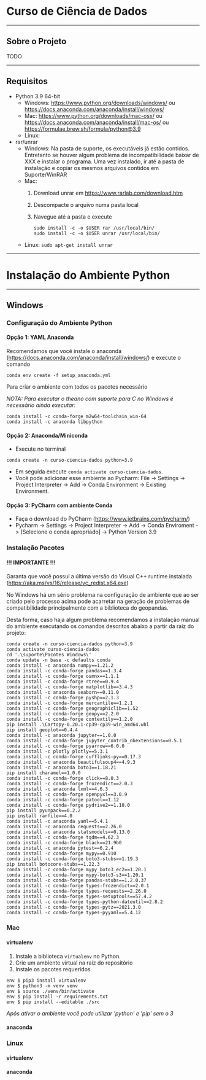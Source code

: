 # Curso de Ciência de Dados

---
## Sobre o Projeto

TODO

---
## Requisitos
* Python 3.9 64-bit
  * Windows: https://www.python.org/downloads/windows/ ou https://docs.anaconda.com/anaconda/install/windows/
  * Mac: https://www.python.org/downloads/mac-osx/ ou https://docs.anaconda.com/anaconda/install/mac-os/ ou https://formulae.brew.sh/formula/python@3.9
  * Linux: 
* rar/unrar
  * Windows: Na pasta de suporte, os executáveis já estão contidos. 
Entretanto se houver algum problema de incompatibilidade baixar de XXX 
e instalar o programa. Uma vez instalado, ir até a pasta de instalação 
e copiar os mesmos arquivos contidos em Suporte/WinRAR
  * Mac:
    1. Download unrar em https://www.rarlab.com/download.htm
    2. Descompacte o arquivo numa pasta local
    3. Navegue até a pasta e execute 

           sudo install -c -o $USER rar /usr/local/bin/
           sudo install -c -o $USER unrar /usr/local/bin/
  * Linux: ```sudo apt-get install unrar```
---
  
# Instalação do Ambiente Python

---
## Windows

### Configuração do Ambiente Python

#### Opção 1: YAML Anaconda
Recomendamos que você instale o anaconda (https://docs.anaconda.com/anaconda/install/windows/)
e execute o comando
```
conda env create -f setup_anaconda.yml
```
Para criar o ambiente com todos os pacotes necessário

*NOTA: Para executar o theano com suporte para C no Windows é necessário ainda executar:*
```
conda install -c conda-forge m2w64-toolchain_win-64
conda install -c anaconda libpython
```

#### Opção 2: Anaconda/Miniconda
* Execute no terminal
```
conda create -n curso-ciencia-dados python=3.9
```
* Em seguida execute `conda activate curso-ciencia-dados`. 
* Você pode adicionar esse ambiente ao Pycharm:
File -> Settings -> Project Interpreter -> Add -> Conda Environment ->
Existing Environment.


#### Opção 3: PyCharm com ambiente Conda
* Faça o download do PyCharm (https://www.jetbrains.com/pycharm/)
* Pycharm -> Settings -> Project Interpreter -> Add -> Conda Enviroment
-> [Selecione o conda apropriado] -> Python Version 3.9



### Instalação Pacotes

#### !!! IMPORTANTE !!! ####
Garanta que você possuí a última versão do Visual C++ runtime instalada 
(https://aka.ms/vs/16/release/vc_redist.x64.exe)

No Windows há um sério problema na configuração de ambiente
que ao ser criado pelo processo acima pode acarretar na geração
de problemas de compatibilidade principalmente com a biblioteca 
do geopandas. 

Desta forma, caso haja algum problema recomendamos a instalação 
manual do ambiente executando os comandos descritos abaixo a 
partir da raíz do projeto:
```
conda create -n curso-ciencia-dados python=3.9
conda activate curso-ciencia-dados
cd '.\suporte\Pacotes Windows\'
conda update -n base -c defaults conda
conda install -c anaconda numpy==1.21.2
conda install -c conda-forge pandas==1.3.4
conda install -c conda-forge osmnx==1.1.1
conda install -c conda-forge rtree==0.9.4
conda install -c conda-forge matplotlib==3.4.3
conda install -c anaconda seaborn==0.11.0
conda install -c conda-forge pyshp==2.1.3
conda install -c conda-forge mercantile==1.2.1
conda install -c conda-forge geographiclib==1.52
conda install -c conda-forge geopy==2.2.0
conda install -c conda-forge contextily==1.2.0
pip install .\Cartopy-0.20.1-cp39-cp39-win_amd64.whl
pip install geoplot==0.4.4
conda install -c anaconda jupyter==1.0.0
conda install -c conda-forge jupyter_contrib_nbextensions==0.5.1
conda install -c conda-forge pyarrow==6.0.0
conda install -c plotly plotly==5.3.1
conda install -c conda-forge cufflinks-py==0.17.3
conda install -c anaconda beautifulsoup4==4.9.3
conda install -c anaconda boto3==1.18.21
pip install charamel==1.0.0
conda install -c conda-forge click==8.0.3
conda install -c conda-forge frozendict==2.0.3
conda install -c anaconda lxml==4.6.3
conda install -c conda-forge openpyxl==3.0.9
conda install -c conda-forge patool==1.12
conda install -c conda-forge pydrive2==1.10.0
pip install pyunpack==0.2.2
pip install rarfile==4.0
conda install -c anaconda yaml==5.4.1
conda install -c anaconda requests==2.26.0
conda install -c anaconda statsmodels==0.13.0
conda install -c conda-forge tqdm==4.62.3
conda install -c conda-forge black==21.9b0
conda install -c anaconda pytest==6.2.4
conda install -c conda-forge mypy==0.910
conda install -c conda-forge boto3-stubs==1.19.3
pip install botocore-stubs==1.22.3
conda install -c conda-forge mypy_boto3_ec2==1.20.1
conda install -c conda-forge mypy-boto3-s3==1.20.1
conda install -c conda-forge pandas-stubs==1.2.0.37
conda install -c conda-forge types-frozendict==2.0.1
conda install -c conda-forge types-requests==2.26.0
conda install -c conda-forge types-setuptools==57.4.2
conda install -c conda-forge types-python-dateutil==2.8.2
conda install -c conda-forge types-pytz==2021.3.0
conda install -c conda-forge types-pyyaml==5.4.12
```

### Mac

#### virtualenv
1. Instale a biblioteca `virtualenv` no Python.
1. Crie um ambiente virtual na raiz do repositório
1. Instale os pacotes requeridos
```
env $ pip3 install virtualenv
env $ python3 -m venv venv
env $ source ./venv/bin/activate
env $ pip install -r requirements.txt
env $ pip install --editable ./src
```
*Após ativar o ambiente você pode utilizar 'python' e 'pip' sem o 3*

#### anaconda

### Linux

#### virtualenv

#### anaconda
